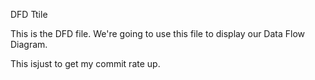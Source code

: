 DFD Ttile


This is the DFD file.  We're going to use this file to display our Data Flow Diagram.


This isjust to get my commit rate up.

